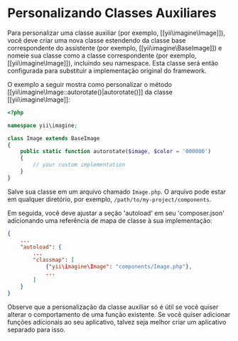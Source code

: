 Personalizando Classes Auxiliares
==========================

Para personalizar uma classe auxiliar (por exemplo, [[yii\imagine\Image]]), você deve criar uma nova classe estendendo da classe base correspondente do assistente (por exemplo, [[yii\imagine\BaseImage]]) e nomeie sua classe como a classe  correspondente (por exemplo, [[yii\imagine\Image]]), incluindo seu namespace. Esta classe será então configurada para substituir a implementação original do framework.

O exemplo a seguir mostra como personalizar o método [[yii\imagine\Image::autorotate()|autorotate()]] da classe [[yii\imagine\Image]]:

```php
<?php

namespace yii\imagine;

class Image extends BaseImage
{
    public static function autorotate($image, $color = '000000')
    {
        // your custom implementation
    }
}
```

Salve sua classe em um arquivo chamado `Image.php`. O arquivo pode estar em qualquer diretório, por exemplo, `/path/to/my-project/components`.

Em seguida, você deve ajustar a seção 'autoload' em seu 'composer.json' adicionando uma referência de mapa de classe à sua implementação:

```json
{
    ...
    "autoload": {
        ...
        "classmap": [
            {"yii\imagine\Image": "components/Image.php"},
            ...
        ]
    }
}
```

Observe que a personalização da classe auxiliar só é útil se você quiser alterar o comportamento de uma função existente. Se você quiser adicionar funções adicionais ao seu aplicativo, talvez seja melhor criar um aplicativo separado para isso.
